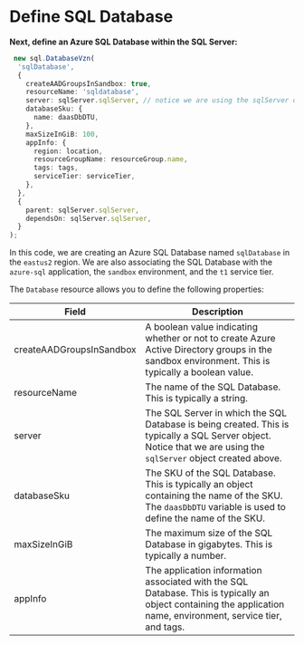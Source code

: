 # Define SQL Database

**Next, define an Azure SQL Database within the SQL Server:**

```typescript
 new sql.DatabaseVzn(
  'sqlDatabase',
  {
    createAADGroupsInSandbox: true,
    resourceName: 'sqldatabase',
    server: sqlServer.sqlServer, // notice we are using the sqlServer object created above
    databaseSku: {
      name: daasDbDTU,
    },
    maxSizeInGiB: 100,
    appInfo: {
      region: location,
      resourceGroupName: resourceGroup.name,
      tags: tags,
      serviceTier: serviceTier,
    },
  },
  {
    parent: sqlServer.sqlServer,
    dependsOn: sqlServer.sqlServer,
  }
);
```

In this code, we are creating an Azure SQL Database named `sqlDatabase` in the `eastus2` region. We are also associating the SQL Database with the `azure-sql` application, the `sandbox` environment, and the `t1` service tier.

The `Database` resource allows you to define the following properties:  

| Field                      | Description                                                                                             |
|----------------------------|---------------------------------------------------------------------------------------------------------|
| createAADGroupsInSandbox   | A boolean value indicating whether or not to create Azure Active Directory groups in the sandbox environment. This is typically a boolean value. |
| resourceName               | The name of the SQL Database. This is typically a string. |
| server                     | The SQL Server in which the SQL Database is being created. This is typically a SQL Server object. Notice that we are using the `sqlServer` object created above. |
| databaseSku                | The SKU of the SQL Database. This is typically an object containing the name of the SKU. The `daasDbDTU` variable is used to define the name of the SKU. |
| maxSizeInGiB               | The maximum size of the SQL Database in gigabytes. This is typically a number. |
| appInfo                    | The application information associated with the SQL Database. This is typically an object containing the application name, environment, service tier, and tags. |
